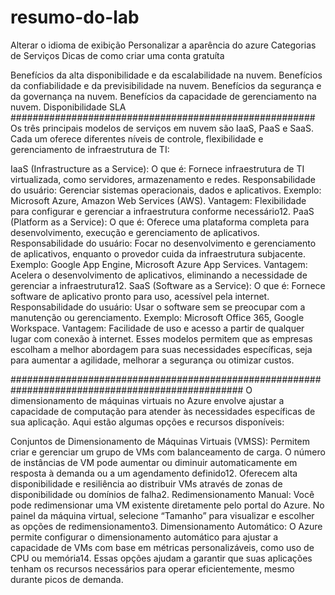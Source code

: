 # resumo-do-lab
Alterar o idioma de exibição
Personalizar a aparência do azure
Categorias de Serviços
Dicas de como criar uma conta gratuíta

Benefícios da alta disponibilidade e da escalabilidade na nuvem.
Benefícios da confiabilidade e da previsibilidade na nuvem.
Benefícios da segurança e da governança na nuvem.
Benefícios da capacidade de gerenciamento na nuvem.
Disponibilidade
SLA
#######################################################
Os três principais modelos de serviços em nuvem são IaaS, PaaS e SaaS. Cada um oferece diferentes níveis de controle, flexibilidade e gerenciamento de infraestrutura de TI:

IaaS (Infrastructure as a Service):
O que é: Fornece infraestrutura de TI virtualizada, como servidores, armazenamento e redes.
Responsabilidade do usuário: Gerenciar sistemas operacionais, dados e aplicativos.
Exemplo: Microsoft Azure, Amazon Web Services (AWS).
Vantagem: Flexibilidade para configurar e gerenciar a infraestrutura conforme necessário12.
PaaS (Platform as a Service):
O que é: Oferece uma plataforma completa para desenvolvimento, execução e gerenciamento de aplicativos.
Responsabilidade do usuário: Focar no desenvolvimento e gerenciamento de aplicativos, enquanto o provedor cuida da infraestrutura subjacente.
Exemplo: Google App Engine, Microsoft Azure App Services.
Vantagem: Acelera o desenvolvimento de aplicativos, eliminando a necessidade de gerenciar a infraestrutura12.
SaaS (Software as a Service):
O que é: Fornece software de aplicativo pronto para uso, acessível pela internet.
Responsabilidade do usuário: Usar o software sem se preocupar com a manutenção ou gerenciamento.
Exemplo: Microsoft Office 365, Google Workspace.
Vantagem: Facilidade de uso e acesso a partir de qualquer lugar com conexão à internet.
Esses modelos permitem que as empresas escolham a melhor abordagem para suas necessidades específicas, seja para aumentar a agilidade, melhorar a segurança ou otimizar custos.

##################################################################################################
O dimensionamento de máquinas virtuais no Azure envolve ajustar a capacidade de computação para atender às necessidades específicas de sua aplicação. Aqui estão algumas opções e recursos disponíveis:

Conjuntos de Dimensionamento de Máquinas Virtuais (VMSS):
Permitem criar e gerenciar um grupo de VMs com balanceamento de carga.
O número de instâncias de VM pode aumentar ou diminuir automaticamente em resposta à demanda ou a um agendamento definido12.
Oferecem alta disponibilidade e resiliência ao distribuir VMs através de zonas de disponibilidade ou domínios de falha2.
Redimensionamento Manual:
Você pode redimensionar uma VM existente diretamente pelo portal do Azure.
No painel da máquina virtual, selecione “Tamanho” para visualizar e escolher as opções de redimensionamento3.
Dimensionamento Automático:
O Azure permite configurar o dimensionamento automático para ajustar a capacidade de VMs com base em métricas personalizáveis, como uso de CPU ou memória14.
Essas opções ajudam a garantir que suas aplicações tenham os recursos necessários para operar eficientemente, mesmo durante picos de demanda.
